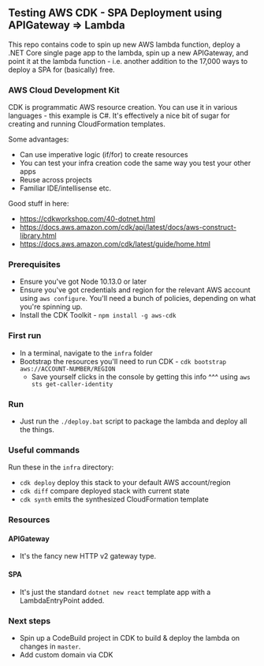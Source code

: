 ## Testing AWS CDK - SPA Deployment using APIGateway => Lambda

This repo contains code to spin up new AWS lambda function, deploy a .NET Core single page app to the lambda, spin up a new APIGateway, and point it at the lambda function - i.e. another addition to the 17,000 ways to deploy a SPA for (basically) free.

### AWS Cloud Development Kit

CDK is programmatic AWS resource creation. You can use it in various languages - this example is C#. It's effectively a nice bit of sugar for creating and running CloudFormation templates.

Some advantages:
- Can use imperative logic (if/for) to create resources
- You can test your infra creation code the same way you test your other apps
- Reuse across projects
- Familiar IDE/intellisense etc.

Good stuff in here:
- https://cdkworkshop.com/40-dotnet.html
- https://docs.aws.amazon.com/cdk/api/latest/docs/aws-construct-library.html
- https://docs.aws.amazon.com/cdk/latest/guide/home.html

### Prerequisites

- Ensure you've got Node 10.13.0 or later
- Ensure you've got credentials and region for the relevant AWS account using `aws configure`. You'll need a bunch of policies, depending on what you're spinning up.
- Install the CDK Toolkit - `npm install -g aws-cdk`

### First run
- In a terminal, navigate to the `infra` folder
- Bootstrap the resources you'll need to run CDK - `cdk bootstrap aws://ACCOUNT-NUMBER/REGION`
  - Save yourself clicks in the console by getting this info ^^^ using `aws sts get-caller-identity`

### Run
- Just run the `./deploy.bat` script to package the lambda and deploy all the things.

### Useful commands
Run these in the `infra` directory:

* `cdk deploy`       deploy this stack to your default AWS account/region
* `cdk diff`         compare deployed stack with current state
* `cdk synth`        emits the synthesized CloudFormation template

### Resources

#### APIGateway
- It's the fancy new HTTP v2 gateway type. 

#### SPA
- It's just the standard `dotnet new react` template app with a LambdaEntryPoint added. 

### Next steps
- Spin up a CodeBuild project in CDK to build & deploy the lambda on changes in `master`.
- Add custom domain via CDK